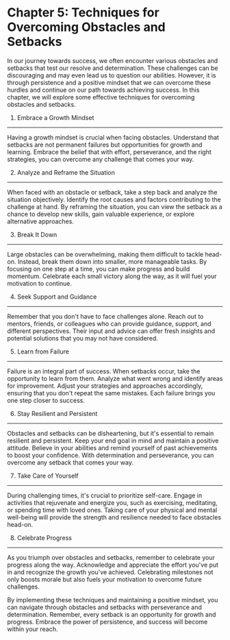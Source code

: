 Chapter 5: Techniques for Overcoming Obstacles and Setbacks
===========================================================

In our journey towards success, we often encounter various obstacles and setbacks that test our resolve and determination. These challenges can be discouraging and may even lead us to question our abilities. However, it is through persistence and a positive mindset that we can overcome these hurdles and continue on our path towards achieving success. In this chapter, we will explore some effective techniques for overcoming obstacles and setbacks.

1. Embrace a Growth Mindset
---------------------------

Having a growth mindset is crucial when facing obstacles. Understand that setbacks are not permanent failures but opportunities for growth and learning. Embrace the belief that with effort, perseverance, and the right strategies, you can overcome any challenge that comes your way.

2. Analyze and Reframe the Situation
------------------------------------

When faced with an obstacle or setback, take a step back and analyze the situation objectively. Identify the root causes and factors contributing to the challenge at hand. By reframing the situation, you can view the setback as a chance to develop new skills, gain valuable experience, or explore alternative approaches.

3. Break It Down
----------------

Large obstacles can be overwhelming, making them difficult to tackle head-on. Instead, break them down into smaller, more manageable tasks. By focusing on one step at a time, you can make progress and build momentum. Celebrate each small victory along the way, as it will fuel your motivation to continue.

4. Seek Support and Guidance
----------------------------

Remember that you don't have to face challenges alone. Reach out to mentors, friends, or colleagues who can provide guidance, support, and different perspectives. Their input and advice can offer fresh insights and potential solutions that you may not have considered.

5. Learn from Failure
---------------------

Failure is an integral part of success. When setbacks occur, take the opportunity to learn from them. Analyze what went wrong and identify areas for improvement. Adjust your strategies and approaches accordingly, ensuring that you don't repeat the same mistakes. Each failure brings you one step closer to success.

6. Stay Resilient and Persistent
--------------------------------

Obstacles and setbacks can be disheartening, but it's essential to remain resilient and persistent. Keep your end goal in mind and maintain a positive attitude. Believe in your abilities and remind yourself of past achievements to boost your confidence. With determination and perseverance, you can overcome any setback that comes your way.

7. Take Care of Yourself
------------------------

During challenging times, it's crucial to prioritize self-care. Engage in activities that rejuvenate and energize you, such as exercising, meditating, or spending time with loved ones. Taking care of your physical and mental well-being will provide the strength and resilience needed to face obstacles head-on.

8. Celebrate Progress
---------------------

As you triumph over obstacles and setbacks, remember to celebrate your progress along the way. Acknowledge and appreciate the effort you've put in and recognize the growth you've achieved. Celebrating milestones not only boosts morale but also fuels your motivation to overcome future challenges.

By implementing these techniques and maintaining a positive mindset, you can navigate through obstacles and setbacks with perseverance and determination. Remember, every setback is an opportunity for growth and progress. Embrace the power of persistence, and success will become within your reach.
